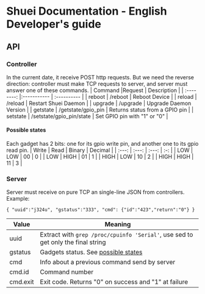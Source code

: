# Shuei Documentation - English Developer's guide
## API
### Controller
In the current date, it receive POST http requests. But we need the reverse direction: controller must make TCP requests to server, and server must answer one of these commands.
| Command	|Request			| Description |
| :--------:	|:-----------			| :---------- |
| reboot	| /reboot			| Reboot Device |
| reload	| /reload			| Restart Shuei Daemon |
| upgrade	| /upgrade			| Upgrade Daemon Version |
| getstate	| /getstate/gpio\_pin		| Returns status from a GPIO pin |
| setstate	| /setstate/gpio\_pin/state	| Set GPIO pin with "1" or "0" |
#### Possible states
Each gadget has 2 bits:
 one for its gpio write pin, and another one to its gpio read pin.
| Write | Read | Binary | Decimal |
| :---: | :---: | :---: | :-: |
| LOW | LOW | 00 | 0 |
| LOW | HIGH | 01 | 1 |
| HIGH | LOW | 10 | 2 |
| HIGH | HIGH | 11 | 3 |
### Server
Server must receive on pure TCP an single-line JSON from controllers.
Example:
```
{ "uuid":"j324u", "gstatus":"333", "cmd": {"id":"423","return":"0"} }
```
| Value | Meaning |
| ---- | ---- |
| uuid | Extract with `grep /proc/cpuinfo 'Serial'`, use sed to get only the final string |
| gstatus | Gadgets status. See [possible states](#possible_states) |
| cmd | Info about a previous command send by server |
| cmd.id | Command number |
| cmd.exit | Exit code. Returns "0" on success and "1" at failure |




